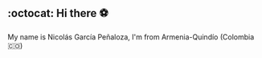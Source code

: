 ## :octocat: Hi there :soccer:
My name is Nicolás García Peñaloza, I'm from Armenia-Quindío (Colombia 🇨🇴)


<!--
**NicolasGP01/NicolasGP01** is a ✨ _special_ ✨ repository because its `README.md` (this file) appears on your GitHub profile.

Here are some ideas to get you started:
https://github.com/ikatyang/emoji-cheat-sheet/blob/master/README.md#table-of-contents
:Colombia:
- 🔭 I’m currently working on ...
- 🌱 I’m currently learning ...
- 👯 I’m looking to collaborate on ...
- 🤔 I’m looking for help with ...
- 💬 Ask me about ...
- 📫 How to reach me: ...
- 😄 Pronouns: ...
- ⚡ Fun fact: ...
-->



